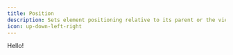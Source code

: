 ```yaml
---
title: Position
description: Sets element positioning relative to its parent or the viewport, including fixed and absolute.
icon: up-down-left-right
---
```


Hello!
